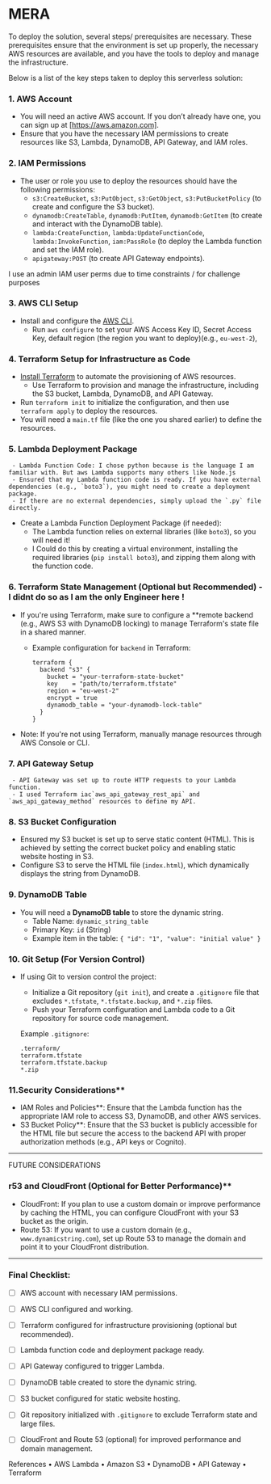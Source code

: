 # MERA

To deploy the solution, several steps/ prerequisites are necessary. These prerequisites ensure that the environment is set up properly, the necessary AWS resources are available, and you have the tools to deploy and manage the infrastructure.


Below is a list of the key steps taken to deploy this serverless solution:

### 1. **AWS Account**
   - You will need an active AWS account. If you don’t already have one, you can sign up at [https://aws.amazon.com].
   - Ensure that you have the necessary IAM permissions to create resources like S3, Lambda, DynamoDB, API Gateway, and IAM roles.
  
### 2. IAM Permissions
   - The user or role you use to deploy the resources should have the following permissions:
     - `s3:CreateBucket`, `s3:PutObject`, `s3:GetObject`, `s3:PutBucketPolicy` (to create and configure the S3 bucket).
     - `dynamodb:CreateTable`, `dynamodb:PutItem`, `dynamodb:GetItem` (to create and interact with the DynamoDB table).
     - `lambda:CreateFunction`, `lambda:UpdateFunctionCode`, `lambda:InvokeFunction`, `iam:PassRole` (to deploy the Lambda function and set the IAM role).
     - `apigateway:POST` (to create API Gateway endpoints).
  
   I use an admin IAM user perms due to time constraints / for challenge purposes
   
### 3. AWS CLI Setup
   - Install and configure the [AWS CLI](https://docs.aws.amazon.com/cli/latest/userguide/install-cliv2.html).
     - Run `aws configure` to set your AWS Access Key ID, Secret Access Key, default region (the region you want to deploy)(e.g.,  `eu-west-2`),
   
### 4. Terraform Setup for Infrastructure as Code
   - [Install Terraform](https://www.terraform.io/downloads) to automate the provisioning of AWS resources.
     - Use Terraform to provision and manage the infrastructure, including the S3 bucket, Lambda, DynamoDB, and API Gateway.
   - Run `terraform init` to initialize the configuration, and then use `terraform apply` to deploy the resources.
   - You will need a `main.tf` file (like the one you shared earlier) to define the resources.

### 5. Lambda Deployment Package
     - Lambda Function Code: I chose python because is the language I am familiar with. But aws Lambda supports many others like Node.js
     - Ensured that my Lambda function code is ready. If you have external dependencies (e.g., `boto3`), you might need to create a deployment package.
     - If there are no external dependencies, simply upload the `.py` file directly.
   
   - Create a Lambda Function Deployment Package (if needed):
     - The Lambda function relies on external libraries (like `boto3`), so you will need it!
     - I Could do this by creating a virtual environment, installing the required libraries (`pip install boto3`), and zipping them along with the function code.

### 6. Terraform State Management (Optional but Recommended) - I didnt do so as I am the only Engineer here !
   - If you're using Terraform, make sure to configure a **remote backend (e.g., AWS S3 with DynamoDB locking) to manage Terraform's state file in a shared manner.
     - Example configuration for `backend` in Terraform:

       ```hcl
       terraform {
         backend "s3" {
           bucket = "your-terraform-state-bucket"
           key    = "path/to/terraform.tfstate"
           region = "eu-west-2"
           encrypt = true
           dynamodb_table = "your-dynamodb-lock-table"
         }
       }
       ```

   - Note: If you're not using Terraform, manually manage resources through AWS Console or CLI.

### 7. API Gateway Setup
     - API Gateway was set up to route HTTP requests to your Lambda function.
     - I used Terraform iac`aws_api_gateway_rest_api` and `aws_api_gateway_method` resources to define my API.

### 8. S3 Bucket Configuration
   - Ensured my S3 bucket is set up to serve static content (HTML). This is achieved by setting the correct bucket policy and enabling static website hosting in S3.
   - Configure S3 to serve the HTML file (`index.html`), which dynamically displays the string from DynamoDB.

### 9. **DynamoDB Table**
   - You will need a **DynamoDB table** to store the dynamic string.
     - Table Name: `dynamic_string_table`
     - Primary Key: `id` (String)
     - Example item in the table: `{ "id": "1", "value": "initial value" }`

### 10. Git Setup (For Version Control)
   - If using Git to version control the project:
     - Initialize a Git repository (`git init`), and create a `.gitignore` file that excludes `*.tfstate`, `*.tfstate.backup`, and `*.zip` files.
     - Push your Terraform configuration and Lambda code to a Git repository for source code management.

     Example `.gitignore`:
     ```
     .terraform/
     terraform.tfstate
     terraform.tfstate.backup
     *.zip
     ```



### 11.Security Considerations**
   - IAM Roles and Policies**: Ensure that the Lambda function has the appropriate IAM role to access S3, DynamoDB, and other AWS services.
   - S3 Bucket Policy**: Ensure that the S3 bucket is publicly accessible for the HTML file but secure the access to the backend API with proper authorization methods (e.g., API keys or Cognito).

---
FUTURE CONSIDERATIONS 
### r53 and CloudFront (Optional for Better Performance)**
   - CloudFront: If you plan to use a custom domain or improve performance by caching the HTML, you can configure CloudFront with your S3 bucket as the origin.
   - Route 53: If you want to use a custom domain (e.g., `www.dynamicstring.com`), set up Route 53 to manage the domain and point it to your CloudFront distribution.

---
### Final Checklist:
- [ ] AWS account with necessary IAM permissions.
- [ ] AWS CLI configured and working.
- [ ] Terraform configured for infrastructure provisioning (optional but recommended).
- [ ] Lambda function code and deployment package ready.
- [ ] API Gateway configured to trigger Lambda.
- [ ] DynamoDB table created to store the dynamic string.
- [ ] S3 bucket configured for static website hosting.
- [ ] Git repository initialized with `.gitignore` to exclude Terraform state and large files.
- [ ] CloudFront and Route 53 (optional) for improved performance and domain management.


References
•	AWS Lambda
•	Amazon S3
•	DynamoDB
•	API Gateway
•	Terraform
